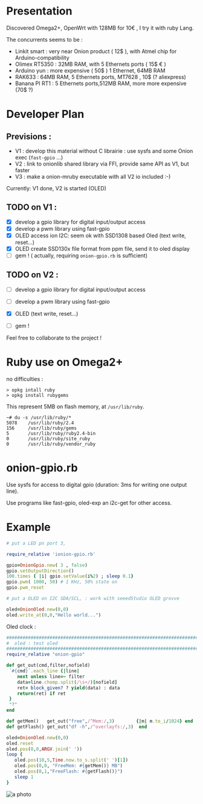 Presentation
============

Discovered Omega2+, OpenWrt with 128MB for 10€ , I try it with ruby Lang.

The concurrents seems to be :
* Linkit smart : very near Onion product ( 12$ ), with Atmel chip for Arduino-compatibility
* Olimex RT5350 : 32MB RAM, with 5 Ethernets ports ( 15$ € )
* Arduino yun : more expensive ( 50$ ) 1 Ethernet, 64MB RAM
* RAK633 : 64MB RAM, 5 Ethernets ports, MT7628  , 10$ (? aliexpress)
* Banana PI RT1 : 5 Ethernets ports,512MB RAM, more more expensive (70$ ?)

Developer Plan
==============

Previsions :
------------

* V1 : develop this material without C librairie : use sysfs and some Onion exec (```fast-gpio``` ...)
* V2 : link to onionlib shared library via FFI, provide same API as V1, but faster
* V3 : make a onion-mruby executable with all V2 io included :-)

Currently: V1 done, V2 is started (OLED)

TODO on V1 :
------------

* [x] develop a gpio library for digital input/output access
* [x] develop a pwm library using fast-gpio
* [x] OLED access ion I2C: seem ok with SSD1308 based Oled (text write, reset...)
* [x] OLED create SSD130x file format from ppm file, send it to oled display
* [ ] gem ! ( actually, requiring ```onion-gpio.rb``` is sufficient)

TODO on V2 :
------------
* [ ] develop a gpio library for digital input/output access
* [ ] develop a pwm library using fast-gpio
* [x] OLED  (text write, reset...)
* [ ] gem ! 


Feel free to collaborate to the project !




Ruby use on Omega2+
====================

no difficulties :
```
> opkg intall ruby
> opkg install rubygems
```

This represent 5MB on flash memory, at ```/usr/lib/ruby```.
```
~# du -s /usr/lib/ruby/*
5078    /usr/lib/ruby/2.4
156     /usr/lib/ruby/gems
5       /usr/lib/ruby/ruby2.4-bin
0       /usr/lib/ruby/site_ruby
0       /usr/lib/ruby/vendor_ruby
```



onion-gpio.rb
=============
Use sysfs for access to digital gpio (duration: 3ms for writing one output line).

Use programs like fast-gpio, oled-exp an i2c-get for other access.



Example
=======

```ruby
# put a LED pn port 3,

require_relative 'ionion-gpio.rb'

gpio=OnionGpio.new( 3 , false)
gpio.setOutputDirection()
100.times { |i| gpio.setValue(i%2) ; sleep 0.1}
gpio.pwm( 1000, 50) # 1 KHz, 50% state on
gpio.pwm_reset 

# put a OLED on I2C SDA/SCL, : work with seeedStudio OLED grovve

oled=OnionOled.new(0,0)
oled.write_at(0,0,"Hello world...")

```
Oled clock :

```ruby
########################################################################
#  oled : test oled
########################################################################
require_relative "onion-gpio"

def get_out(cmd,filter,nofield)
 `#{cmd}`.each_line {|line|
    next unless line=~ filter
    data=line.chomp.split(/\s+/)[nofield]
    ret= block_given? ? yield(data) : data
    return(ret) if ret
 }
 "?"
end

def getMem()   get_out("free",/^Mem:/,3)        {|m| m.to_i/1024} end
def getFlash() get_out("df -h",/^overlayfs:/,3)  end

oled=OnionOled.new(0,0)
oled.reset
oled.pos(0,0,ARGV.join(' ')) 
loop {
   oled.pos(10,5,Time.now.to_s.split(' ')[1])
   oled.pos(0,0, "FreeMem: #{getMem()} MB")
   oled.pos(0,1,"FreeFlash: #{getFlash()}")
   sleep 1
}
```
![a photo](https://user-images.githubusercontent.com/27629/29748900-a89fcd00-8b20-11e7-8dee-249171d4ddd1.png)
